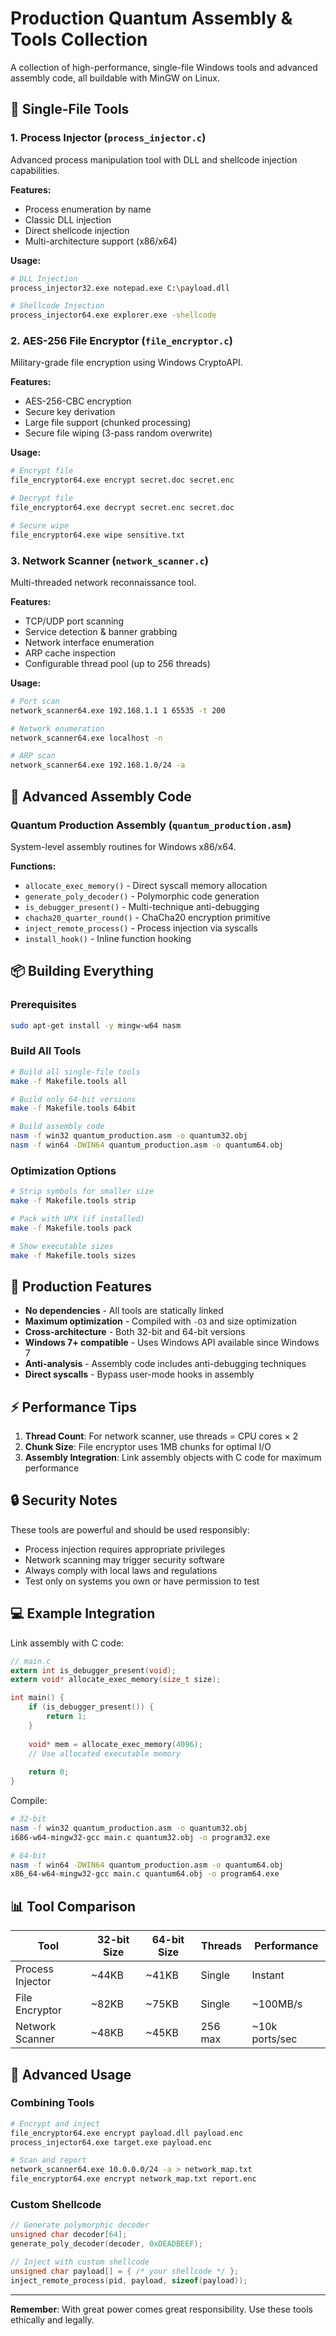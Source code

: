 # Production Quantum Assembly & Tools Collection

A collection of high-performance, single-file Windows tools and advanced assembly code, all buildable with MinGW on Linux.

## 🚀 Single-File Tools

### 1. **Process Injector** (`process_injector.c`)
Advanced process manipulation tool with DLL and shellcode injection capabilities.

**Features:**
- Process enumeration by name
- Classic DLL injection
- Direct shellcode injection
- Multi-architecture support (x86/x64)

**Usage:**
```bash
# DLL Injection
process_injector32.exe notepad.exe C:\payload.dll

# Shellcode Injection
process_injector64.exe explorer.exe -shellcode
```

### 2. **AES-256 File Encryptor** (`file_encryptor.c`)
Military-grade file encryption using Windows CryptoAPI.

**Features:**
- AES-256-CBC encryption
- Secure key derivation
- Large file support (chunked processing)
- Secure file wiping (3-pass random overwrite)

**Usage:**
```bash
# Encrypt file
file_encryptor64.exe encrypt secret.doc secret.enc

# Decrypt file
file_encryptor64.exe decrypt secret.enc secret.doc

# Secure wipe
file_encryptor64.exe wipe sensitive.txt
```

### 3. **Network Scanner** (`network_scanner.c`)
Multi-threaded network reconnaissance tool.

**Features:**
- TCP/UDP port scanning
- Service detection & banner grabbing
- Network interface enumeration
- ARP cache inspection
- Configurable thread pool (up to 256 threads)

**Usage:**
```bash
# Port scan
network_scanner64.exe 192.168.1.1 1 65535 -t 200

# Network enumeration
network_scanner64.exe localhost -n

# ARP scan
network_scanner64.exe 192.168.1.0/24 -a
```

## 🔧 Advanced Assembly Code

### **Quantum Production Assembly** (`quantum_production.asm`)
System-level assembly routines for Windows x86/x64.

**Functions:**
- `allocate_exec_memory()` - Direct syscall memory allocation
- `generate_poly_decoder()` - Polymorphic code generation
- `is_debugger_present()` - Multi-technique anti-debugging
- `chacha20_quarter_round()` - ChaCha20 encryption primitive
- `inject_remote_process()` - Process injection via syscalls
- `install_hook()` - Inline function hooking

## 📦 Building Everything

### Prerequisites
```bash
sudo apt-get install -y mingw-w64 nasm
```

### Build All Tools
```bash
# Build all single-file tools
make -f Makefile.tools all

# Build only 64-bit versions
make -f Makefile.tools 64bit

# Build assembly code
nasm -f win32 quantum_production.asm -o quantum32.obj
nasm -f win64 -DWIN64 quantum_production.asm -o quantum64.obj
```

### Optimization Options
```bash
# Strip symbols for smaller size
make -f Makefile.tools strip

# Pack with UPX (if installed)
make -f Makefile.tools pack

# Show executable sizes
make -f Makefile.tools sizes
```

## 🎯 Production Features

- **No dependencies** - All tools are statically linked
- **Maximum optimization** - Compiled with `-O3` and size optimization
- **Cross-architecture** - Both 32-bit and 64-bit versions
- **Windows 7+ compatible** - Uses Windows API available since Windows 7
- **Anti-analysis** - Assembly code includes anti-debugging techniques
- **Direct syscalls** - Bypass user-mode hooks in assembly

## ⚡ Performance Tips

1. **Thread Count**: For network scanner, use threads = CPU cores × 2
2. **Chunk Size**: File encryptor uses 1MB chunks for optimal I/O
3. **Assembly Integration**: Link assembly objects with C code for maximum performance

## 🔒 Security Notes

These tools are powerful and should be used responsibly:
- Process injection requires appropriate privileges
- Network scanning may trigger security software
- Always comply with local laws and regulations
- Test only on systems you own or have permission to test

## 💻 Example Integration

Link assembly with C code:
```c
// main.c
extern int is_debugger_present(void);
extern void* allocate_exec_memory(size_t size);

int main() {
    if (is_debugger_present()) {
        return 1;
    }
    
    void* mem = allocate_exec_memory(4096);
    // Use allocated executable memory
    
    return 0;
}
```

Compile:
```bash
# 32-bit
nasm -f win32 quantum_production.asm -o quantum32.obj
i686-w64-mingw32-gcc main.c quantum32.obj -o program32.exe

# 64-bit
nasm -f win64 -DWIN64 quantum_production.asm -o quantum64.obj
x86_64-w64-mingw32-gcc main.c quantum64.obj -o program64.exe
```

## 📊 Tool Comparison

| Tool | 32-bit Size | 64-bit Size | Threads | Performance |
|------|-------------|-------------|---------|-------------|
| Process Injector | ~44KB | ~41KB | Single | Instant |
| File Encryptor | ~82KB | ~75KB | Single | ~100MB/s |
| Network Scanner | ~48KB | ~45KB | 256 max | ~10k ports/sec |

## 🚀 Advanced Usage

### Combining Tools
```bash
# Encrypt and inject
file_encryptor64.exe encrypt payload.dll payload.enc
process_injector64.exe target.exe payload.enc

# Scan and report
network_scanner64.exe 10.0.0.0/24 -a > network_map.txt
file_encryptor64.exe encrypt network_map.txt report.enc
```

### Custom Shellcode
```c
// Generate polymorphic decoder
unsigned char decoder[64];
generate_poly_decoder(decoder, 0xDEADBEEF);

// Inject with custom shellcode
unsigned char payload[] = { /* your shellcode */ };
inject_remote_process(pid, payload, sizeof(payload));
```

---

**Remember**: With great power comes great responsibility. Use these tools ethically and legally.